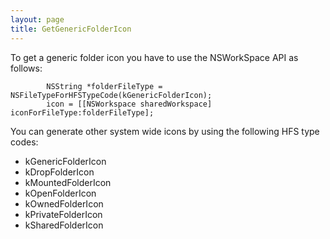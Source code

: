 ```yaml
---
layout: page
title: GetGenericFolderIcon
---
```


To get a generic folder icon you have to use the NSWorkSpace API as follows:
    
            NSString *folderFileType = NSFileTypeForHFSTypeCode(kGenericFolderIcon);
            icon = [[NSWorkspace sharedWorkspace] iconForFileType:folderFileType];


You can generate other system wide icons by using the following HFS type codes:

* kGenericFolderIcon
*  kDropFolderIcon
*   kMountedFolderIcon
*   kOpenFolderIcon
*   kOwnedFolderIcon
*   kPrivateFolderIcon
*   kSharedFolderIcon

